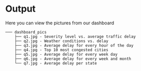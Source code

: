 # Output
Here you can view the pictures from our dashboard
```
─── dashboard_pics
    ├── q1.jpg - Severity level vs. average traffic delay
    ├── q2.jpg - Weather conditions vs. delay
    ├── q3.jpg - Average delay for every hour of the day
    ├── q4.jpg - Top 10 most congested cities
    ├── q5.jpg - Average delay for every week day
    ├── q6.jpg - Average delay for every week and month
    └── q7.jpg - Average delay per state
```
